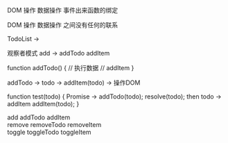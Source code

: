 DOM 操作 数据操作  事件出来函数的绑定 

DOM 操作 数据操作  之间没有任何的联系

TodoList -> 

观察者模式
add -> addTodo addItem

function addTodo() {
    // 执行数据
    // addItem
}

addTodo -> todo -> addItem(todo) -> 操作DOM

function test(todo) {
    Promise -> addTodo(todo);  resolve(todo);  then  todo -> addItem
    addItem(todo);
}

add        addTodo       addItem    
remove     removeTodo    removeItem     
toggle     toggleTodo    toggleItem      


